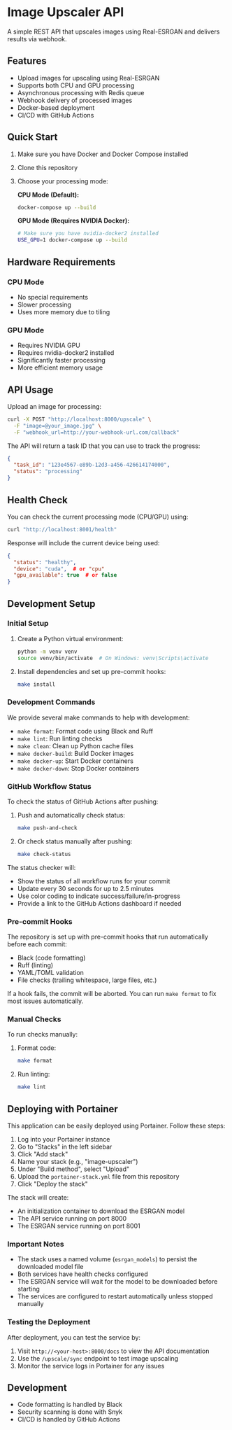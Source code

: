 # Image Upscaler API

A simple REST API that upscales images using Real-ESRGAN and delivers results via webhook.

## Features

- Upload images for upscaling using Real-ESRGAN
- Supports both CPU and GPU processing
- Asynchronous processing with Redis queue
- Webhook delivery of processed images
- Docker-based deployment
- CI/CD with GitHub Actions

## Quick Start

1. Make sure you have Docker and Docker Compose installed
2. Clone this repository
3. Choose your processing mode:

   **CPU Mode (Default):**
   ```bash
   docker-compose up --build
   ```

   **GPU Mode (Requires NVIDIA Docker):**
   ```bash
   # Make sure you have nvidia-docker2 installed
   USE_GPU=1 docker-compose up --build
   ```

## Hardware Requirements

### CPU Mode
- No special requirements
- Slower processing
- Uses more memory due to tiling

### GPU Mode
- Requires NVIDIA GPU
- Requires nvidia-docker2 installed
- Significantly faster processing
- More efficient memory usage

## API Usage

Upload an image for processing:
```bash
curl -X POST "http://localhost:8000/upscale" \
  -F "image=@your_image.jpg" \
  -F "webhook_url=http://your-webhook-url.com/callback"
```

The API will return a task ID that you can use to track the progress:
```json
{
  "task_id": "123e4567-e89b-12d3-a456-426614174000",
  "status": "processing"
}
```

## Health Check

You can check the current processing mode (CPU/GPU) using:
```bash
curl "http://localhost:8001/health"
```

Response will include the current device being used:
```json
{
  "status": "healthy",
  "device": "cuda",  # or "cpu"
  "gpu_available": true  # or false
}
```

## Development Setup

### Initial Setup

1. Create a Python virtual environment:
   ```bash
   python -m venv venv
   source venv/bin/activate  # On Windows: venv\Scripts\activate
   ```

2. Install dependencies and set up pre-commit hooks:
   ```bash
   make install
   ```

### Development Commands

We provide several make commands to help with development:

- `make format`: Format code using Black and Ruff
- `make lint`: Run linting checks
- `make clean`: Clean up Python cache files
- `make docker-build`: Build Docker images
- `make docker-up`: Start Docker containers
- `make docker-down`: Stop Docker containers

### GitHub Workflow Status

To check the status of GitHub Actions after pushing:

1. Push and automatically check status:
   ```bash
   make push-and-check
   ```

2. Or check status manually after pushing:
   ```bash
   make check-status
   ```

The status checker will:
- Show the status of all workflow runs for your commit
- Update every 30 seconds for up to 2.5 minutes
- Use color coding to indicate success/failure/in-progress
- Provide a link to the GitHub Actions dashboard if needed

### Pre-commit Hooks

The repository is set up with pre-commit hooks that run automatically before each commit:

- Black (code formatting)
- Ruff (linting)
- YAML/TOML validation
- File checks (trailing whitespace, large files, etc.)

If a hook fails, the commit will be aborted. You can run `make format` to fix most issues automatically.

### Manual Checks

To run checks manually:

1. Format code:
   ```bash
   make format
   ```

2. Run linting:
   ```bash
   make lint
   ```

## Deploying with Portainer

This application can be easily deployed using Portainer. Follow these steps:

1. Log into your Portainer instance
2. Go to "Stacks" in the left sidebar
3. Click "Add stack"
4. Name your stack (e.g., "image-upscaler")
5. Under "Build method", select "Upload"
6. Upload the `portainer-stack.yml` file from this repository
7. Click "Deploy the stack"

The stack will create:
- An initialization container to download the ESRGAN model
- The API service running on port 8000
- The ESRGAN service running on port 8001

### Important Notes

- The stack uses a named volume (`esrgan_models`) to persist the downloaded model file
- Both services have health checks configured
- The ESRGAN service will wait for the model to be downloaded before starting
- The services are configured to restart automatically unless stopped manually

### Testing the Deployment

After deployment, you can test the service by:

1. Visit `http://<your-host>:8000/docs` to view the API documentation
2. Use the `/upscale/sync` endpoint to test image upscaling
3. Monitor the service logs in Portainer for any issues

## Development

- Code formatting is handled by Black
- Security scanning is done with Snyk
- CI/CD is handled by GitHub Actions
